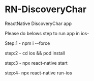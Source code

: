 # RN-DiscoveryChar
ReactNative DiscoveryChar app


Please do belows step to run app in ios- 

Step:1 - npm i --force 

step:2 - cd ios && pod install 

step:3 - npx react-native start

step:4-  npx react-native run-ios


